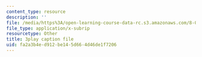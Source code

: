 ```yaml
---
content_type: resource
description: ''
file: /media/https%3A/open-learning-course-data-rc.s3.amazonaws.com/8-04-quantum-physics-i-spring-2016/fa2a3b4ed912be145d664d46de1f7206_J2ltXyByPJA.srt
file_type: application/x-subrip
resourcetype: Other
title: 3play caption file
uid: fa2a3b4e-d912-be14-5d66-4d46de1f7206
---
```

